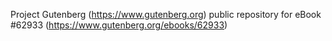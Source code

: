 Project Gutenberg (https://www.gutenberg.org) public repository for
eBook #62933 (https://www.gutenberg.org/ebooks/62933)
